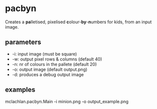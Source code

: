 # pacbyn
Creates a **pa**lletised, pixelised **c**olour-**by**-**n**umbers for kids, 
from an input image.

## parameters
* -i: input image (must be square)
* -w: output pixel rows & columns (default 40)
* -n: nr of colours in the pallete (default 20)
* -o: output image (default output.png)
* -d: produces a debug output image

## examples

mclachlan.pacbyn.Main -i minion.png -o output_example.png



